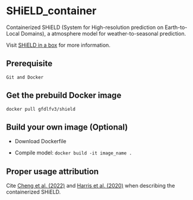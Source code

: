 # SHiELD_container
Containerized SHiELD (System for High-resolution prediction on Earth-to-Local Domains), a atmosphere model for weather-to-seasonal prediction.

Visit [SHiELD in a box](https://shield.gfdl.noaa.gov/shield-in-a-box/) for more information.

## Prerequisite
`Git and Docker`

## Get the prebuild Docker image
`docker pull gfdlfv3/shield`

## Build your own image (Optional)
- Download Dockerfile

- Compile model:
`docker build -it image_name .`

## Proper usage attribution
Cite [Cheng et al. (2022)](https://doi.org/10.5194/gmd-15-1097-2022) and [Harris et al. (2020)](https://doi.org/10.1029/2020MS002223) when describing the containerized SHiELD.
